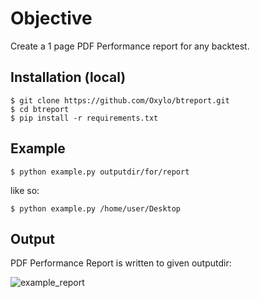 # Objective

Create a 1 page PDF Performance report for any backtest.

## Installation (local)

    $ git clone https://github.com/Oxylo/btreport.git
    $ cd btreport
    $ pip install -r requirements.txt

## Example

    $ python example.py outputdir/for/report

like so:

    $ python example.py /home/user/Desktop

## Output

PDF Performance Report is written to given outputdir:

![example_report]({filename}sampledata/example_report.jpg)

